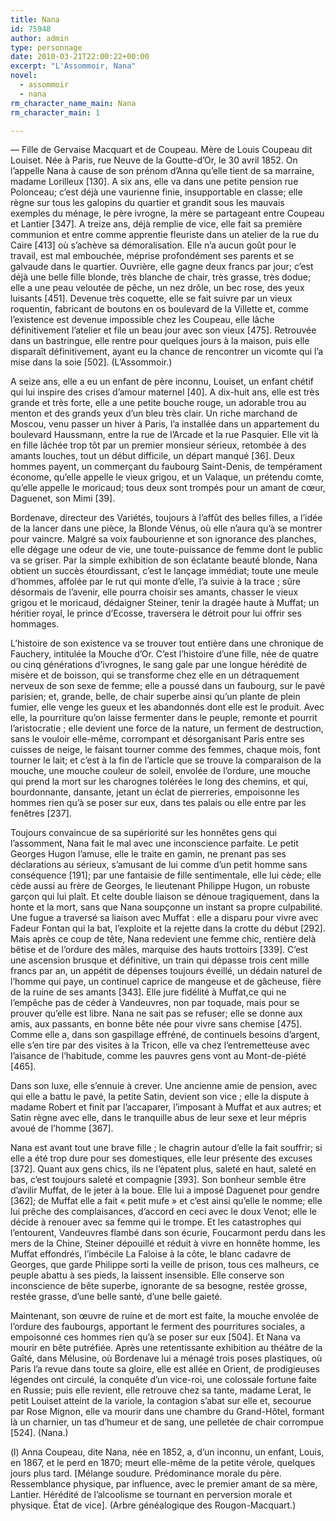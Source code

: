 ```yaml
---
title: Nana
id: 75948
author: admin
type: personnage
date: 2010-03-21T22:00:22+00:00
excerpt: "L'Assommoir, Nana"
novel:
  - assommoir
  - nana
rm_character_name_main: Nana
rm_character_main: 1

---
```

— Fille de Gervaise Macquart et de Coupeau. Mère de Louis Coupeau dit Louiset. Née à Paris, rue Neuve de la Goutte-d&rsquo;Or, le 30 avril 1852. On l&rsquo;appelle Nana à cause de son prénom d&rsquo;Anna qu&rsquo;elle tient de sa marraine, madame Lorilleux [130]. A six ans, elle va dans une petite pension rue Polonceau; c&rsquo;est déjà une vaurienne finie, insupportable en classe; elle règne sur tous les galopins du quartier et grandit sous les mauvais exemples du ménage, le père ivrogne, la mère se partageant entre Coupeau et Lantier [347]. A treize ans, déjà remplie de vice, elle fait sa première communion et entre comme apprentie fleuriste dans un atelier de la rue du Caire [413] où s&rsquo;achève sa démoralisation. Elle n&rsquo;a aucun goût pour le travail, est mal embouchée, méprise profondément ses parents et se galvaude dans le quartier. Ouvrière, elle gagne deux francs par jour; c&rsquo;est déjà une belle fille blonde, très blanche de chair, très grasse, très dodue; elle a une peau veloutée de pêche, un nez drôle, un bec rose, des yeux luisants [451]. Devenue très coquette, elle se fait suivre par un vieux roquentin, fabricant de boutons en os boulevard de la Villette et, comme l&rsquo;existence est devenue impossible chez les Coupeau, elle lâche définitivement l&rsquo;atelier et file un beau jour avec son vieux [475]. Retrouvée dans un bastringue, elle rentre pour quelques jours à la maison, puis elle disparaît définitivement, ayant eu la chance de rencontrer un vicomte qui l&rsquo;a mise dans la soie [502]. (L&rsquo;Assommoir.)

A seize ans, elle a eu un enfant de père inconnu, Louiset, un enfant chétif qui lui inspire des crises d&rsquo;amour maternel [40]. A dix-huit ans, elle est très grande et très forte, elle a une petite bouche rouge, un adorable trou au menton et des grands yeux d&rsquo;un bleu très clair. Un riche marchand de Moscou, venu passer un hiver à Paris, l&rsquo;a installée dans un appartement du boulevard Haussmann, entre la rue de l&rsquo;Arcade et la rue Pasquier. Elle vit là en fille lâchée trop tôt par un premier monsieur sérieux, retombée à des amants louches, tout un début difficile, un départ manqué [36]. Deux hommes payent, un commerçant du faubourg Saint-Denis, de tempérament économe, qu&rsquo;elle appelle le vieux grigou, et un Valaque, un prétendu comte, qu&rsquo;elle appelle le moricaud; tous deux sont trompés pour un amant de cœur, Daguenet, son Mimi [39].

Bordenave, directeur des Variétés, toujours à l&rsquo;affût des belles filles, a l&rsquo;idée de la lancer dans une pièce, la Blonde Vénus, où elle n&rsquo;aura qu&rsquo;à se montrer pour vaincre. Malgré sa voix faubourienne et son ignorance des planches, elle dégage une odeur de vie, une toute-puissance de femme dont le public va se griser. Par la simple exhibition de son éclatante beauté blonde, Nana obtient un succès étourdissant, c&rsquo;est le lançage immédiat; toute une meule d&rsquo;hommes, affolée par le rut qui monte d&rsquo;elle, l&rsquo;a suivie à la trace ; sûre désormais de l&rsquo;avenir, elle pourra choisir ses amants, chasser le vieux grigou et le moricaud, dédaigner Steiner, tenir la dragée haute à Muffat; un héritier royal, le prince d&rsquo;Ecosse, traversera le détroit pour lui offrir ses hommages.

L&rsquo;histoire de son existence va se trouver tout entière dans une chronique de Fauchery, intitulée la Mouche d&rsquo;Or. C&rsquo;est l&rsquo;histoire d&rsquo;une fille, née de quatre ou cinq générations d&rsquo;ivrognes, le sang gale par une longue hérédité de misère et de boisson, qui se transforme chez elle en un détraquement nerveux de son sexe de femme; elle a poussé dans un faubourg, sur le pavé parisien; et, grande, belle, de chair superbe ainsi qu&rsquo;un plante de plein fumier, elle venge les gueux et les abandonnés dont elle est le produit. Avec elle, la pourriture qu&rsquo;on laisse fermenter dans le peuple, remonte et pourrit l&rsquo;aristocratie ; elle devient une force de la nature, un ferment de destruction, sans le vouloir elle-même, corrompant et désorganisant Paris entre ses cuisses de neige, le faisant tourner comme des femmes, chaque mois, font tourner le lait; et c&rsquo;est à la fin de l&rsquo;article que se trouve la comparaison de la mouche, une mouche couleur de soleil, envolée de l&rsquo;ordure, une mouche qui prend la mort sur les charognes tolérées le long des chemins, et qui, bourdonnante, dansante, jetant un éclat de pierreries, empoisonne les hommes rien qu&rsquo;à se poser sur eux, dans tes palais ou elle entre par les fenêtres [237].

Toujours convaincue de sa supériorité sur les honnêtes gens qui l&rsquo;assomment, Nana fait le mal avec une inconscience parfaite. Le petit Georges Hugon l&rsquo;amuse, elle le traite en gamin, ne prenant pas ses déclarations au sérieux, s&rsquo;amusant de lui comme d&rsquo;un petit homme sans conséquence [191]; par une fantaisie de fille sentimentale, elle lui cède; elle cède aussi au frère de Georges, le lieutenant Philippe Hugon, un robuste garçon qui lui plaît. Et celte double liaison se dénoue tragiquement, dans la honte et la mort, sans que Nana soupçonne un instant sa propre culpabilité. Une fugue a traversé sa liaison avec Muffat : elle a disparu pour vivre avec Fadeur Fontan qui la bat, l&rsquo;exploite et la rejette dans la crotte du début [292]. Mais après ce coup de tête, Nana redevient une femme chic, rentière delà bêtise et de l&rsquo;ordure des mâles, marquise des hauts trottoirs [339]. C&rsquo;est une ascension brusque et définitive, un train qui dépasse trois cent mille francs par an, un appétit de dépenses toujours éveillé, un dédain naturel de l&rsquo;homme qui paye, un continuel caprice de mangeuse et de gâcheuse, fière de la ruine de ses amants [343]. Elle jure fidélité à Muffat,ce qui ne l&rsquo;empêche pas de céder à Vandeuvres, non par toquade, mais pour se prouver qu&rsquo;elle est libre. Nana ne sait pas se refuser; elle se donne aux amis, aux passants, en bonne bête née pour vivre sans chemise [475]. Comme elle a, dans son gaspillage effréné, de continuels besoins d&rsquo;argent, elle s&rsquo;en tire par des visites à la Tricon, elle va chez l&rsquo;entremetteuse avec l&rsquo;aisance de l&rsquo;habitude, comme les pauvres gens vont au Mont-de-piété [465].

Dans son luxe, elle s&rsquo;ennuie à crever. Une ancienne amie de pension, avec qui elle a battu le pavé, la petite Satin, devient son vice ; elle la dispute à madame Robert et finit par l&rsquo;accaparer, l&rsquo;imposant à Muffat et aux autres; et Satin règne avec elle, dans le tranquille abus de leur sexe et leur mépris avoué de l&rsquo;homme [367].

Nana est avant tout une brave fille ; le chagrin autour d&rsquo;elle la fait souffrir; si elle a été trop dure pour ses domestiques, elle leur présente des excuses [372]. Quant aux gens chics, ils ne l&rsquo;épatent plus, saleté en haut, saleté en bas, c&rsquo;est toujours saleté et compagnie [393]. Son bonheur semble être d&rsquo;avilir Muffat, de le jeter à la boue. Elle lui a imposé Daguenet pour gendre [362]; de Muffat elle a fait « petit mufe » et c&rsquo;est ainsi qu&rsquo;elle le nomme; elle lui prêche des complaisances, d&rsquo;accord en ceci avec le doux Venot; elle le décide à renouer avec sa femme qui le trompe. Et les catastrophes qui l&rsquo;entourent, Vandeuvres flambé dans son écurie, Foucarmont perdu dans les mers de la Chine, Steiner dépouillé et réduit à vivre en honnête homme, les Muffat effondrés, l&rsquo;imbécile La Faloise à la côte, le blanc cadavre de Georges, que garde Philippe sorti la veille de prison, tous ces malheurs, ce peuple abattu à ses pieds, la laissent insensible. Elle conserve son inconscience de bête superbe, ignorante de sa besogne, restée grosse, restée grasse, d&rsquo;une belle santé, d&rsquo;une belle gaieté.

Maintenant, son œuvre de ruine et de mort est faite, la mouche envolée de l&rsquo;ordure des faubourgs, apportant le ferment des pourritures sociales, a empoisonné ces hommes rien qu&rsquo;à se poser sur eux [504]. Et Nana va mourir en bête putréfiée. Après une retentissante exhibition au théâtre de la Gaîté, dans Mélusine, où Bordenave lui a ménagé trois poses plastiques, où Paris l&rsquo;a revue dans toute sa gloire, elle est allée en Orient, de prodigieuses légendes ont circulé, la conquête d&rsquo;un vice-roi, une colossale fortune faite en Russie; puis elle revient, elle retrouve chez sa tante, madame Lerat, le petit Louiset atteint de la variole, la contagion s&rsquo;abat sur elle et, secourue par Rose Mignon, elle va mourir dans une chambre du Grand-Hôtel, formant là un charnier, un tas d&rsquo;humeur et de sang, une pelletée de chair corrompue [524]. (Nana.)

(l) Anna Coupeau, dite Nana, née en 1852, a, d&rsquo;un inconnu, un enfant, Louis, en 1867, et le perd en 1870; meurt elle-même de la petite vérole, quelques jours plus tard. [Mélange soudure. Prédominance morale du père. Ressemblance physique, par influence, avec le premier amant de sa mère, Lantier. Hérédité de l&rsquo;alcoolisme se tournant en perversion morale et physique. État de vice]. (Arbre généalogique des Rougon-Macquart.)